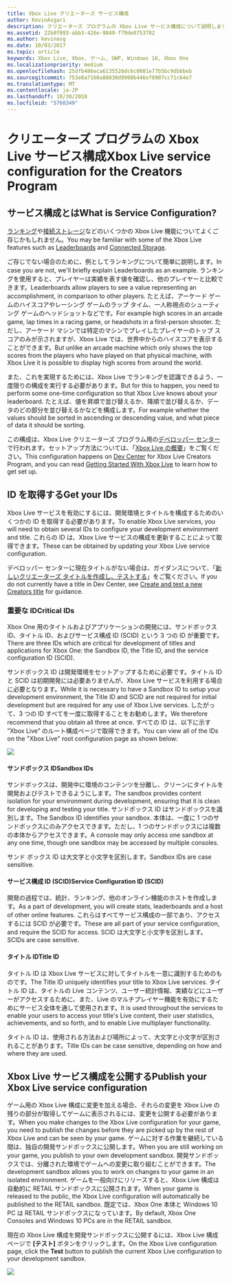 ```yaml
---
title: Xbox Live クリエーターズ サービス構成
author: KevinAsgari
description: クリエーターズ プログラムの Xbox Live サービス構成について説明します。
ms.assetid: 22b8f893-abb3-426e-9840-f79de0753702
ms.author: kevinasg
ms.date: 10/03/2017
ms.topic: article
keywords: Xbox Live, Xbox, ゲーム, UWP, Windows 10, Xbox One
ms.localizationpriority: medium
ms.openlocfilehash: 25dfb486eca6135526dc6c0081e77b5bc9dbbbeb
ms.sourcegitcommit: 753e0a7160a88830d9908b446ef0907cc71c64e7
ms.translationtype: MT
ms.contentlocale: ja-JP
ms.lasthandoff: 10/30/2018
ms.locfileid: "5768349"
---
```

# <a name="xbox-live-service-configuration-for-the-creators-program"></a><span data-ttu-id="6d163-104">クリエーターズ プログラムの Xbox Live サービス構成</span><span class="sxs-lookup"><span data-stu-id="6d163-104">Xbox Live service configuration for the Creators Program</span></span>

## <a name="what-is-service-configuration"></a><span data-ttu-id="6d163-105">サービス構成とは</span><span class="sxs-lookup"><span data-stu-id="6d163-105">What is Service Configuration?</span></span>

<span data-ttu-id="6d163-106">[ランキング](../leaderboards-and-stats-2017/leaderboards.md)や[接続ストレージ](../storage-platform/connected-storage/connected-storage-technical-overview.md)などのいくつかの Xbox Live 機能についてよくご存じかもしれません。</span><span class="sxs-lookup"><span data-stu-id="6d163-106">You may be familiar with some of the Xbox Live features such as [Leaderboards](../leaderboards-and-stats-2017/leaderboards.md) and [Connected Storage](../storage-platform/connected-storage/connected-storage-technical-overview.md).</span></span>

<span data-ttu-id="6d163-107">ご存じでない場合のために、例としてランキングについて簡単に説明します。</span><span class="sxs-lookup"><span data-stu-id="6d163-107">In case you are not, we'll briefly explain Leaderboards as an example.</span></span> <span data-ttu-id="6d163-108">ランキングを使用すると、プレイヤーは実績を表す値を確認し、他のプレイヤーと比較できます。</span><span class="sxs-lookup"><span data-stu-id="6d163-108">Leaderboards allow players to see a value representing an accomplishment, in comparison to other players.</span></span> <span data-ttu-id="6d163-109">たとえば、アーケード ゲームのハイスコアやレーシング ゲームのラップ タイム、一人称視点のシューティング ゲームのヘッドショットなどです。</span><span class="sxs-lookup"><span data-stu-id="6d163-109">For example high scores in an arcade game, lap times in a racing game, or headshots in a first-person shooter.</span></span> <span data-ttu-id="6d163-110">ただし、アーケード マシンでは特定のマシンでプレイしたプレイヤーのトップ スコアのみが示されますが、Xbox Live では、世界中からのハイスコアを表示することができます。</span><span class="sxs-lookup"><span data-stu-id="6d163-110">But unlike an arcade machine which only shows the top scores from the players who have played on that physical machine, with Xbox Live it is possible to display high scores from around the world.</span></span>

<span data-ttu-id="6d163-111">また、これを実現するためには、Xbox Live でランキングを認識できるよう、一度限りの構成を実行する必要があります。</span><span class="sxs-lookup"><span data-stu-id="6d163-111">But for this to happen, you need to perform some one-time configuration so that Xbox Live knows about your leaderboard.</span></span> <span data-ttu-id="6d163-112">たとえば、値を昇順で並び替えるか、降順で並び替えるか、データのどの部分を並び替えるかなどを構成します。</span><span class="sxs-lookup"><span data-stu-id="6d163-112">For example whether the values should be sorted in ascending or descending value, and what piece of data it should be sorting.</span></span>

<span data-ttu-id="6d163-113">この構成は、Xbox Live クリエーターズ プログラム用の[デベロッパー センター](http://dev.windows.com)で行われます。セットアップ方法については、「[Xbox Live の概要](get-started-with-xbox-live-creators.md)」をご覧ください。</span><span class="sxs-lookup"><span data-stu-id="6d163-113">This configuration happens on [Dev Center](http://dev.windows.com) for Xbox Live Creators Program, and you can read [Getting Started With Xbox Live](get-started-with-xbox-live-creators.md) to learn how to get set up.</span></span>

## <a name="get-your-ids"></a><span data-ttu-id="6d163-114">ID を取得する</span><span class="sxs-lookup"><span data-stu-id="6d163-114">Get your IDs</span></span>

<span data-ttu-id="6d163-115">Xbox Live サービスを有効にするには、開発環境とタイトルを構成するためのいくつかの ID を取得する必要があります。</span><span class="sxs-lookup"><span data-stu-id="6d163-115">To enable Xbox Live services, you will need to obtain several IDs to configure your development environment and title.</span></span> <span data-ttu-id="6d163-116">これらの ID は、Xbox Live サービスの構成を更新することによって取得できます。</span><span class="sxs-lookup"><span data-stu-id="6d163-116">These can be obtained by updating your Xbox Live service configuration.</span></span>

<span data-ttu-id="6d163-117">デベロッパー センターに現在タイトルがない場合は、ガイダンスについて、「[新しいクリエーターズ タイトルを作成し、テストする](create-and-test-a-new-creators-title.md)」をご覧ください。</span><span class="sxs-lookup"><span data-stu-id="6d163-117">If you do not currently have a title in Dev Center, see [Create and test a new Creators title](create-and-test-a-new-creators-title.md) for guidance.</span></span>

### <a name="critical-ids"></a><span data-ttu-id="6d163-118">重要な ID</span><span class="sxs-lookup"><span data-stu-id="6d163-118">Critical IDs</span></span>

<span data-ttu-id="6d163-119">Xbox One 用のタイトルおよびアプリケーションの開発には、サンドボックス ID、タイトル ID、およびサービス構成 ID (SCID) という 3 つの ID が重要です。</span><span class="sxs-lookup"><span data-stu-id="6d163-119">There are three IDs which are critical for development of titles and applications for Xbox One: the Sandbox ID, the Title ID, and the service configuration ID (SCID).</span></span>

<span data-ttu-id="6d163-120">サンドボックス ID は開発環境をセットアップするために必要です。タイトル ID と SCID は初期開発には必要ありませんが、Xbox Live サービスを利用する場合に必要となります。</span><span class="sxs-lookup"><span data-stu-id="6d163-120">While it is necessary to have a Sandbox ID to setup your development environment, the Title ID and SCID are not required for initial development but are required for any use of Xbox Live services.</span></span> <span data-ttu-id="6d163-121">したがって、3 つの ID すべてを一度に取得することをお勧めします。</span><span class="sxs-lookup"><span data-stu-id="6d163-121">We therefore recommend that you obtain all three at once.</span></span> <span data-ttu-id="6d163-122">すべての ID は、以下に示す ”Xbox Live” のルート構成ページで取得できます。</span><span class="sxs-lookup"><span data-stu-id="6d163-122">You can view all of the IDs on the "Xbox Live" root configuration page as shown below:</span></span>

![](../images/getting_started/devcenter_sandbox_id.png)

#### <a name="sandbox-ids"></a><span data-ttu-id="6d163-123">サンドボックス ID</span><span class="sxs-lookup"><span data-stu-id="6d163-123">Sandbox IDs</span></span>

<span data-ttu-id="6d163-124">サンドボックスは、開発中に環境のコンテンツを分離し、クリーンにタイトルを開発およびテストできるようにします。</span><span class="sxs-lookup"><span data-stu-id="6d163-124">The sandbox provides content isolation for your environment during development, ensuring that it is clean for developing and testing your title.</span></span> <span data-ttu-id="6d163-125">サンドボックス ID はサンドボックスを識別します。</span><span class="sxs-lookup"><span data-stu-id="6d163-125">The Sandbox ID identifies your sandbox.</span></span> <span data-ttu-id="6d163-126">本体は、一度に 1 つのサンドボックスにのみアクセスできます。ただし、1 つのサンドボックスには複数の本体からアクセスできます。</span><span class="sxs-lookup"><span data-stu-id="6d163-126">A console may only access one sandbox at any one time, though one sandbox may be accessed by multiple consoles.</span></span>

<span data-ttu-id="6d163-127">サンド ボックス ID は大文字と小文字を区別します。</span><span class="sxs-lookup"><span data-stu-id="6d163-127">Sandbox IDs are case sensitive.</span></span>

#### <a name="service-configuration-id-scid"></a><span data-ttu-id="6d163-128">サービス構成 ID (SCID)</span><span class="sxs-lookup"><span data-stu-id="6d163-128">Service Configuration ID (SCID)</span></span>

<span data-ttu-id="6d163-129">開発の過程では、統計、ランキング、他のオンライン機能のホストを作成します。</span><span class="sxs-lookup"><span data-stu-id="6d163-129">As a part of development, you will create stats, leaderboards and a host of other online features.</span></span> <span data-ttu-id="6d163-130">これらはすべてサービス構成の一部であり、アクセスするには SCID が必要です。</span><span class="sxs-lookup"><span data-stu-id="6d163-130">These are all part of your service configuration, and require the SCID for access.</span></span> <span data-ttu-id="6d163-131">SCID は大文字と小文字を区別します。</span><span class="sxs-lookup"><span data-stu-id="6d163-131">SCIDs are case sensitive.</span></span>

#### <a name="title-id"></a><span data-ttu-id="6d163-132">タイトル ID</span><span class="sxs-lookup"><span data-stu-id="6d163-132">Title ID</span></span>

<span data-ttu-id="6d163-133">タイトル ID は Xbox Live サービスに対してタイトルを一意に識別するためのものです。</span><span class="sxs-lookup"><span data-stu-id="6d163-133">The Title ID uniquely identifies your title to Xbox Live services.</span></span> <span data-ttu-id="6d163-134">タイトル ID は、タイトルの Live コンテンツ、ユーザー統計情報、実績などにユーザーがアクセスするために、また、Live のマルチプレイヤー機能を有効にするためにサービス全体を通して使用されます。</span><span class="sxs-lookup"><span data-stu-id="6d163-134">It is used throughout the services to enable your users to access your title's Live content, their user statistics, achievements, and so forth, and to enable Live multiplayer functionality.</span></span>

<span data-ttu-id="6d163-135">タイトル ID は、使用される方法および場所によって、大文字と小文字が区別されることがあります。</span><span class="sxs-lookup"><span data-stu-id="6d163-135">Title IDs can be case sensitive, depending on how and where they are used.</span></span>

## <a name="publish-your-xbox-live-service-configuration"></a><span data-ttu-id="6d163-136">Xbox Live サービス構成を公開する</span><span class="sxs-lookup"><span data-stu-id="6d163-136">Publish your Xbox Live service configuration</span></span>

<span data-ttu-id="6d163-137">ゲーム用の Xbox Live 構成に変更を加える場合、それらの変更を Xbox Live の残りの部分が取得してゲームに表示されるには、変更を公開する必要があります。</span><span class="sxs-lookup"><span data-stu-id="6d163-137">When you make changes to the Xbox Live configuration for your game, you need to publish the changes before they are picked up by the rest of Xbox Live and can be seen by your game.</span></span> <span data-ttu-id="6d163-138">ゲームに対する作業を継続している間は、独自の開発サンドボックスに公開します。</span><span class="sxs-lookup"><span data-stu-id="6d163-138">When you are still working on your game, you publish to your own development sandbox.</span></span> <span data-ttu-id="6d163-139">開発サンドボックスでは、分離された環境でゲームへの変更に取り組むことができます。</span><span class="sxs-lookup"><span data-stu-id="6d163-139">The development sandbox allows you to work on changes to your game in an isolated environment.</span></span> <span data-ttu-id="6d163-140">ゲームを一般向けにリリースすると、Xbox Live 構成は自動的に RETAIL サンドボックスに公開されます。</span><span class="sxs-lookup"><span data-stu-id="6d163-140">When your game is released to the public, the Xbox Live configuration will automatically be published to the RETAIL sandbox.</span></span>
<span data-ttu-id="6d163-141">既定では、Xbox One 本体と Windows 10 PC は RETAIL サンドボックスになっています。</span><span class="sxs-lookup"><span data-stu-id="6d163-141">By default, Xbox One Consoles and Windows 10 PCs are in the RETAIL sandbox.</span></span>

<span data-ttu-id="6d163-142">現在の Xbox Live 構成を開発サンドボックスに公開するには、Xbox Live 構成ページで **[テスト]** ボタンをクリックします。</span><span class="sxs-lookup"><span data-stu-id="6d163-142">On the Xbox Live configuration page, click the **Test** button to publish the current Xbox Live configuration to your development sandbox.</span></span>

![](../images/creators_udc/creators_udc_xboxlive_config_test.png)